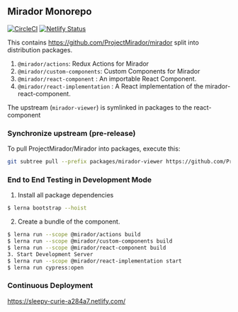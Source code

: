 ## Mirador Monorepo
[![CircleCI](https://circleci.com/gh/ubl-chj/mirador-monorepo.svg?style=shield)](https://circleci.com/gh/ubl-chj/mirador-monorepo)
[![Netlify Status](https://api.netlify.com/api/v1/badges/09e9855d-7322-4056-9b26-82b05a3ad656/deploy-status)](https://app.netlify.com/sites/sleepy-curie-a284a7/deploys)

This contains https://github.com/ProjectMirador/mirador split into distribution packages.

1. `@mirador/actions`: Redux Actions for Mirador
2. `@mirador/custom-components`: Custom Components for Mirador
3. `@mirador/react-component` : An importable React Component.
4. `@mirador/react-implementation` : A React implementation of the mirador-react-component.

The upstream (`mirador-viewer`) is symlinked in packages to the react-component

### Synchronize upstream (pre-release)
To pull ProjectMirador/Mirador into packages, execute this:

```bash
git subtree pull --prefix packages/mirador-viewer https://github.com/ProjectMirador/mirador.git master
```
### End to End Testing in Development Mode
1. Install all package dependencies
```bash
$ lerna bootstrap --hoist
```
2. Create a bundle of the component.
```bash
$ lerna run --scope @mirador/actions build
$ lerna run --scope @mirador/custom-components build
$ lerna run --scope @mirador/react-component build
3. Start Development Server
$ lerna run --scope @mirador/react-implementation start
$ lerna run cypress:open
```

### Continuous Deployment 
https://sleepy-curie-a284a7.netlify.com/
